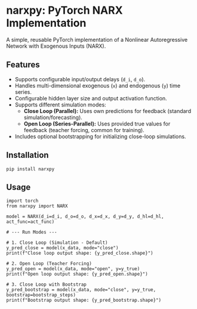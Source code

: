 # narxpy: PyTorch NARX Implementation

A simple, reusable PyTorch implementation of a Nonlinear Autoregressive Network with Exogenous Inputs (NARX).

## Features

*   Supports configurable input/output delays (`d_i`, `d_o`).
*   Handles multi-dimensional exogenous (`x`) and endogenous (`y`) time series.
*   Configurable hidden layer size and output activation function.
*   Supports different simulation modes:
    *   **Close Loop (Parallel):** Uses own predictions for feedback (standard simulation/forecasting).
    *   **Open Loop (Series-Parallel):** Uses provided true values for feedback (teacher forcing, common for training).
*   Includes optional bootstrapping for initializing close-loop simulations.

## Installation

```pip install narxpy```

## Usage
```
import torch
from narxpy import NARX

model = NARX(d_i=d_i, d_o=d_o, d_x=d_x, d_y=d_y, d_hl=d_hl, act_func=act_func)

# --- Run Modes ---

# 1. Close Loop (Simulation - Default)
y_pred_close = model(x_data, mode="close")
print(f"Close loop output shape: {y_pred_close.shape}")

# 2. Open Loop (Teacher Forcing)
y_pred_open = model(x_data, mode="open", y=y_true)
print(f"Open loop output shape: {y_pred_open.shape}")

# 3. Close Loop with Bootstrap
y_pred_bootstrap = model(x_data, mode="close", y=y_true, bootstrap=bootstrap_steps)
print(f"Bootstrap output shape: {y_pred_bootstrap.shape}")
```
